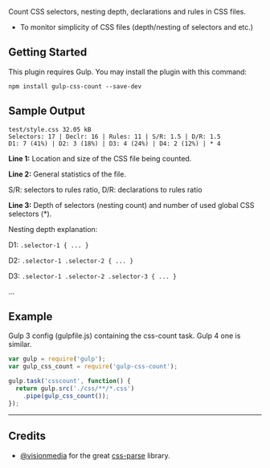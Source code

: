 Count CSS selectors, nesting depth, declarations and rules in CSS files.

* To monitor simplicity of CSS files (depth/nesting of selectors and etc.)

## Getting Started

This plugin requires Gulp. You may install the plugin with this command:

```shell
npm install gulp-css-count --save-dev
```

## Sample Output

```
test/style.css 32.05 kB
Selectors: 17 | Declr: 16 | Rules: 11 | S/R: 1.5 | D/R: 1.5
D1: 7 (41%) | D2: 3 (18%) | D3: 4 (24%) | D4: 2 (12%) | * 4
```

**Line 1:** Location and size of the CSS file being counted.

**Line 2:** General statistics of the file.

S/R: selectors to rules ratio, 
D/R: declarations to rules ratio

**Line 3:** Depth of selectors (nesting count) and number of used global CSS selectors (*).

Nesting depth explanation:

D1:
```.selector-1 { ... }```

D2:
```.selector-1 .selector-2 { ... }```

D3:
```.selector-1 .selector-2 .selector-3 { ... }```

...

## Example

Gulp 3 config (gulpfile.js) containing the css-count task. Gulp 4 one is similar.

```js
var gulp = require('gulp');
var gulp_css_count = require('gulp-css-count');

gulp.task('csscount', function() {
  return gulp.src('./css/**/*.css')
    .pipe(gulp_css_count());
});
```

***

## Credits

* [@visionmedia](https://github.com/visionmedia) for the great [css-parse](https://github.com/visionmedia/css-parse) library.
